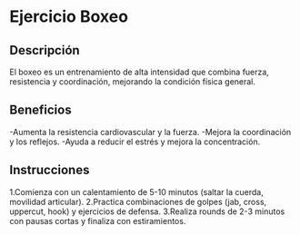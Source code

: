 # Ejercicio Boxeo

## Descripción
El boxeo es un entrenamiento de alta intensidad que combina fuerza, resistencia y coordinación, mejorando la condición física general.
## Beneficios
-Aumenta la resistencia cardiovascular y la fuerza.
-Mejora la coordinación y los reflejos.
-Ayuda a reducir el estrés y mejora la concentración.
## Instrucciones
1.Comienza con un calentamiento de 5-10 minutos (saltar la cuerda, movilidad articular).
2.Practica combinaciones de golpes (jab, cross, uppercut, hook) y ejercicios de defensa.
3.Realiza rounds de 2-3 minutos con pausas cortas y finaliza con estiramientos.

